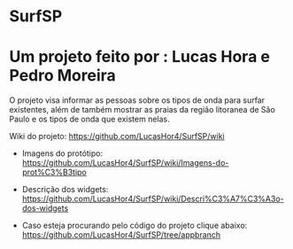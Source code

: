 # SurfSP
# Um projeto feito por : Lucas Hora e Pedro Moreira
O projeto visa informar as pessoas sobre os tipos de onda para surfar existentes, 
além de também mostrar as praias da região litoranea de São Paulo e os tipos de onda que existem nelas.

Wiki do projeto:
https://github.com/LucasHor4/SurfSP/wiki

* Imagens do protótipo:
https://github.com/LucasHor4/SurfSP/wiki/Imagens-do-prot%C3%B3tipo

* Descrição dos widgets:
https://github.com/LucasHor4/SurfSP/wiki/Descri%C3%A7%C3%A3o-dos-widgets

* Caso esteja procurando pelo código do projeto clique abaixo:
https://github.com/LucasHor4/SurfSP/tree/appbranch
